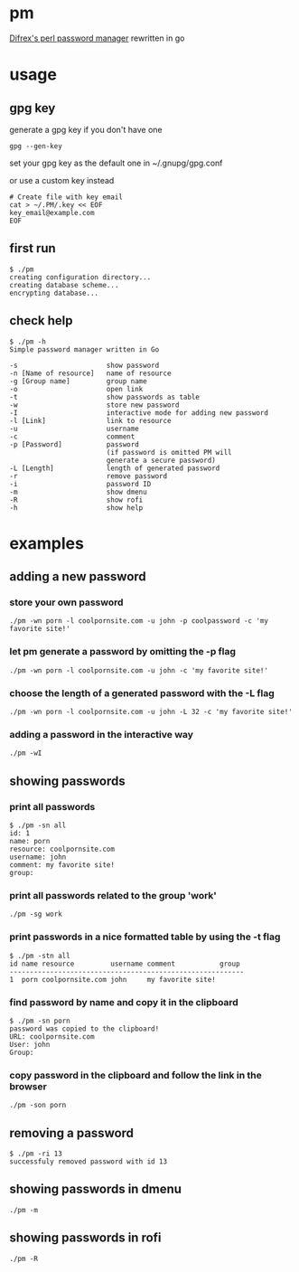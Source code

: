 # pm

[Difrex's perl password manager](https://github.com/difrex/pm) rewritten in go

# usage

## gpg key 

generate a gpg key if you don't have one

```
gpg --gen-key
```

set your gpg key as the default one in ~/.gnupg/gpg.conf

or use a custom key instead 

```
# Create file with key email
cat > ~/.PM/.key << EOF
key_email@example.com
EOF
```

## first run 

```
$ ./pm
creating configuration directory...
creating database scheme...
encrypting database...
```

## check help

```
$ ./pm -h
Simple password manager written in Go

-s                      show password
-n [Name of resource]   name of resource
-g [Group name]         group name
-o                      open link
-t                      show passwords as table
-w                      store new password
-I                      interactive mode for adding new password
-l [Link]               link to resource
-u                      username
-c                      comment
-p [Password]           password
                        (if password is omitted PM will
                        generate a secure password)
-L [Length]             length of generated password
-r                      remove password
-i                      password ID
-m                      show dmenu
-R                      show rofi
-h                      show help
```

# examples

## adding a new password

### store your own password

```
./pm -wn porn -l coolpornsite.com -u john -p coolpassword -c 'my favorite site!'
```

### let pm generate a password by omitting the -p flag

```
./pm -wn porn -l coolpornsite.com -u john -c 'my favorite site!'
```

### choose the length of a generated password with the -L flag

```
./pm -wn porn -l coolpornsite.com -u john -L 32 -c 'my favorite site!'
```

### adding a password in the interactive way
```
./pm -wI
```

## showing passwords

### print all passwords

```
$ ./pm -sn all
id: 1
name: porn
resource: coolpornsite.com
username: john
comment: my favorite site! 
group: 
```

### print all passwords related to the group 'work'

```
./pm -sg work
```

### print passwords in a nice formatted table by using the -t flag

```
$ ./pm -stn all
id name resource         username comment           group 
----------------------------------------------------------
1  porn coolpornsite.com john     my favorite site!      
```

### find password by name and copy it in the clipboard

```
$ ./pm -sn porn
password was copied to the clipboard!
URL: coolpornsite.com
User: john
Group: 
```

### copy password in the clipboard and follow the link in the browser

```
./pm -son porn
```

## removing a password

```
$ ./pm -ri 13
successfuly removed password with id 13
```

## showing passwords in dmenu

```
./pm -m
```

## showing passwords in rofi
```
./pm -R
```
